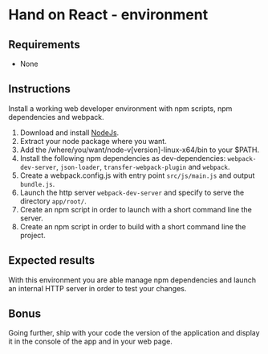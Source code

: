 # Hand on React - environment

## Requirements
- None

## Instructions
Install a working web developer environment with npm scripts, npm dependencies and webpack.

1. Download and install [NodeJs](https://nodejs.org/en/download/current/).
2. Extract your node package where you want.
3. Add the /where/you/want/node-v[version]-linux-x64/bin to your $PATH.
4. Install the following npm dependencies as dev-dependencies: `webpack-dev-server`, `json-loader`, `transfer-webpack-plugin` and `webpack`.
5. Create a webpack.config.js with entry point `src/js/main.js` and output `bundle.js`.
5. Launch the http server `webpack-dev-server` and specify to serve the directory `app/root/`.
6. Create an npm script in order to launch with a short command line the server.
7. Create an npm script in order to build with a short command line the project.

## Expected results
With this environment you are able manage npm dependencies and launch an internal HTTP server in order to test your changes.

## Bonus
Going further, ship with your code the version of the application and display it in the console of the app and in your web page.